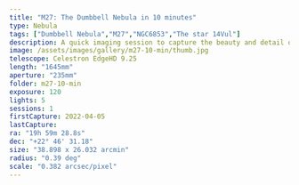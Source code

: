 ```yaml
---
title: "M27: The Dumbbell Nebula in 10 minutes"
type: Nebula
tags: ["Dumbbell Nebula","M27","NGC6853","The star 14Vul"]
description: A quick imaging session to capture the beauty and detail of planetary nebula M27.
image: /assets/images/gallery/m27-10-min/thumb.jpg
telescope: Celestron EdgeHD 9.25
length: "1645mm"
aperture: "235mm"
folder: m27-10-min
exposure: 120
lights: 5
sessions: 1 
firstCapture: 2022-04-05 
lastCapture:
ra: "19h 59m 28.8s"
dec: "+22° 46' 31.18"
size: "38.898 x 26.032 arcmin"
radius: "0.39 deg"
scale: "0.382 arcsec/pixel"
---
```

